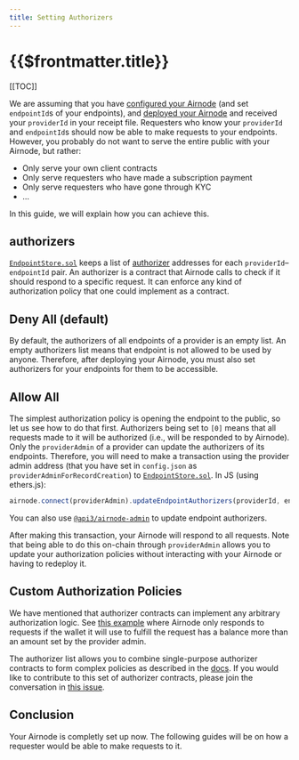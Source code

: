 ```yaml
---
title: Setting Authorizers
---
```


# {{$frontmatter.title}}

<TocHeader />
[[TOC]]

We are assuming that you have [configured your Airnode](configuring-airnode.md) (and set `endpointId`s of your endpoints), and [deployed your Airnode](deploying-airnode.md) and received your `providerId` in your receipt file. Requesters who know your `providerId` and `endpointId`s should now be able to make requests to your endpoints. However, you probably do not want to serve the entire public with your Airnode, but rather:

- Only serve your own client contracts
- Only serve requesters who have made a subscription payment
- Only serve requesters who have gone through KYC
- ...

In this guide, we will explain how you can achieve this.

## authorizers

[`EndpointStore.sol`](../../protocols/request-response/general-structure.md#endpointstoresol) keeps a list of [authorizer](../../protocols/request-response/authorizer.md) addresses for each `providerId`–`endpointId` pair. An authorizer is a contract that Airnode calls to check if it should respond to a specific request. It can enforce any kind of authorization policy that one could implement as a contract.

## Deny All (default)

By default, the authorizers of all endpoints of a provider is an empty list. An empty authorizers list means that endpoint is not allowed to be used by anyone. Therefore, after deploying your Airnode, you must also set authorizers for your endpoints for them to be accessible.

## Allow All

The simplest authorization policy is opening the endpoint to the public, so let us see how to do that first.
Authorizers being set to `[0]` means that all requests made to it will be authorized (i.e., will be responded to by Airnode). Only the `providerAdmin` of a provider can update the authorizers of its endpoints. Therefore, you will need to make a transaction using the provider admin address (that you have set in `config.json` as `providerAdminForRecordCreation`) to [`EndpointStore.sol`](../../protocols/request-response/general-structure.md#endpointstoresol). In JS (using ethers.js):

```js
airnode.connect(providerAdmin).updateEndpointAuthorizers(providerId, endpointId, [ethers.constants.AddressZero]);
```

You can also use [`@api3/airnode-admin`](https://github.com/api3dao/airnode/tree/master/packages/admin#update-authorizers) to update endpoint authorizers.

After making this transaction, your Airnode will respond to all requests. Note that being able to do this on-chain through `providerAdmin` allows you to update your authorization policies without interacting with your Airnode or having to redeploy it.

## Custom Authorization Policies

We have mentioned that authorizer contracts can implement any arbitrary authorization logic. See [this example](https://github.com/api3dao/airnode/blob/master/packages/protocol/contracts/authorizers/MinBalanceAuthorizer.sol) where Airnode only responds to requests if the wallet it will use to fulfill the request has a balance more than an amount set by the provider admin.

The authorizer list allows you to combine single-purpose authorizer contracts to form complex policies as described in the [docs](../../protocols/request-response/authorizer.md#authorizer-list). If you would like to contribute to this set of authorizer contracts, please join the conversation in [this issue](https://github.com/api3dao/airnode/issues/38).

## Conclusion

Your Airnode is completly set up now. The following guides will be on how a requester would be able to make requests to it.
